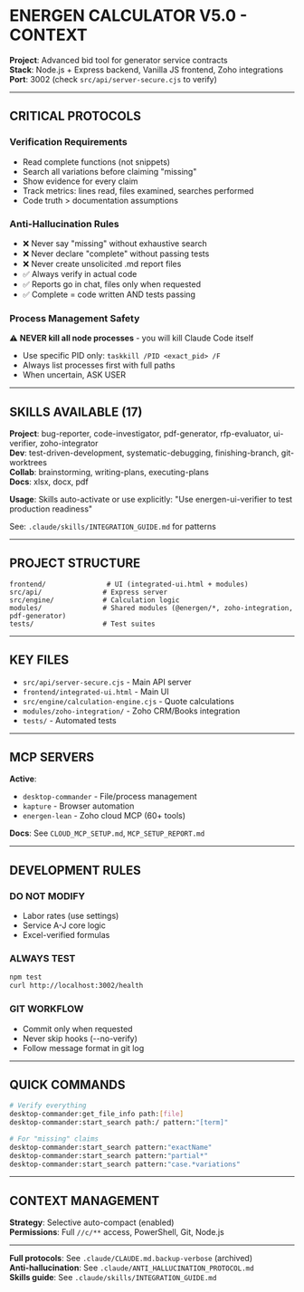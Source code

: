 # ENERGEN CALCULATOR V5.0 - CONTEXT

**Project**: Advanced bid tool for generator service contracts  
**Stack**: Node.js + Express backend, Vanilla JS frontend, Zoho integrations  
**Port**: 3002 (check `src/api/server-secure.cjs` to verify)

---

## CRITICAL PROTOCOLS

### Verification Requirements
- Read complete functions (not snippets)
- Search all variations before claiming "missing"
- Show evidence for every claim
- Track metrics: lines read, files examined, searches performed
- Code truth > documentation assumptions

### Anti-Hallucination Rules
- ❌ Never say "missing" without exhaustive search
- ❌ Never declare "complete" without passing tests
- ❌ Never create unsolicited .md report files
- ✅ Always verify in actual code
- ✅ Reports go in chat, files only when requested
- ✅ Complete = code written AND tests passing

### Process Management Safety
⚠️ **NEVER kill all node processes** - you will kill Claude Code itself
- Use specific PID only: `taskkill /PID <exact_pid> /F`
- Always list processes first with full paths
- When uncertain, ASK USER

---

## SKILLS AVAILABLE (17)

**Project**: bug-reporter, code-investigator, pdf-generator, rfp-evaluator, ui-verifier, zoho-integrator  
**Dev**: test-driven-development, systematic-debugging, finishing-branch, git-worktrees  
**Collab**: brainstorming, writing-plans, executing-plans  
**Docs**: xlsx, docx, pdf

**Usage**: Skills auto-activate or use explicitly: "Use energen-ui-verifier to test production readiness"

See: `.claude/skills/INTEGRATION_GUIDE.md` for patterns

---

## PROJECT STRUCTURE

```
frontend/               # UI (integrated-ui.html + modules)
src/api/               # Express server
src/engine/            # Calculation logic
modules/               # Shared modules (@energen/*, zoho-integration, pdf-generator)
tests/                 # Test suites
```

---

## KEY FILES

- `src/api/server-secure.cjs` - Main API server
- `frontend/integrated-ui.html` - Main UI
- `src/engine/calculation-engine.cjs` - Quote calculations
- `modules/zoho-integration/` - Zoho CRM/Books integration
- `tests/` - Automated tests

---

## MCP SERVERS

**Active**:
- `desktop-commander` - File/process management
- `kapture` - Browser automation
- `energen-lean` - Zoho cloud MCP (60+ tools)

**Docs**: See `CLOUD_MCP_SETUP.md`, `MCP_SETUP_REPORT.md`

---

## DEVELOPMENT RULES

### DO NOT MODIFY
- Labor rates (use settings)
- Service A-J core logic
- Excel-verified formulas

### ALWAYS TEST
```bash
npm test
curl http://localhost:3002/health
```

### GIT WORKFLOW
- Commit only when requested
- Never skip hooks (--no-verify)
- Follow message format in git log

---

## QUICK COMMANDS

```bash
# Verify everything
desktop-commander:get_file_info path:[file]
desktop-commander:start_search path:/ pattern:"[term]"

# For "missing" claims
desktop-commander:start_search pattern:"exactName"
desktop-commander:start_search pattern:"partial*"
desktop-commander:start_search pattern:"case.*variations"
```

---

## CONTEXT MANAGEMENT

**Strategy**: Selective auto-compact (enabled)  
**Permissions**: Full `//c/**` access, PowerShell, Git, Node.js

---

**Full protocols**: See `.claude/CLAUDE.md.backup-verbose` (archived)  
**Anti-hallucination**: See `.claude/ANTI_HALLUCINATION_PROTOCOL.md`  
**Skills guide**: See `.claude/skills/INTEGRATION_GUIDE.md`
